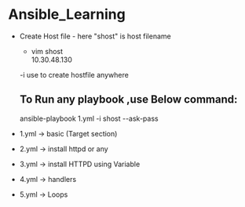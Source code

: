 # Ansible_Learning

- Create Host file - here "shost" is host filename
  - vim shost<br />
    10.30.48.130 <br />
  
  -i use to create hostfile anywhere
  ## To Run any playbook ,use Below command:
  ansible-playbook  1.yml  -i shost --ask-pass
  
  
- 1.yml -> basic (Target section)
- 2.yml -> install httpd or any 
- 3.yml -> install HTTPD using Variable
- 4.yml -> handlers 
- 5.yml -> Loops
